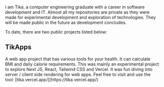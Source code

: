 <p>
  I am Tika, a computer engineering graduate with a career in software development and IT. 
Almost all my repositories are private as they were made for experimental development and exploration of technologies. They will be made public in the future as development concludes.
</p>

To date, there are two public projects listed below: 

<h2>
  TikApps
</h2>
<p>
  A web app project that has various tools for your health. It can calculate BMI and daily calorie requirements.
This was mainly an experimental project to explore Next JS, React, Tailwind CSS and Vercel. It was fun diving into server / client side rendering for web apps.
Feel free to visit and use the tool: [tika.vercel.app/](https://tika.vercel.app/)
</p>
